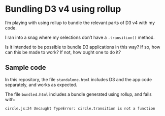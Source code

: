 # Bundling D3 v4 using rollup

I’m playing with using rollup to bundle the relevant parts of D3 v4 with my code.

I ran into a snag where my selections don’t have a `.transition()` method.

Is it intended to be possible to bundle D3 applications in this way?
If so, how can this be made to work?
If not, how ought one to do it?

## Sample code
In this repository, the file `standalone.html` includes D3 and the app code separately,
and works as expected.

The file `bundled.html` includes a bundle generated using rollup,
and fails with:

    circle.js:24 Uncaught TypeError: circle.transition is not a function
